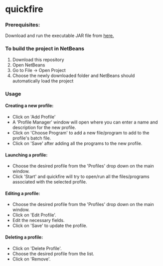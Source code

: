 # quickfire

### Prerequisites:
Download and run the executable JAR file from <a href="https://github.com/AmoghSubhedar/quickfire/blob/master/dist/quickfire.jar">here.</a>

### To build the project in NetBeans
1. Download this repository
2. Open NetBeans
3. Go to File -> Open Project
4. Choose the newly downloaded folder and NetBeans should automatically load the project

### Usage
#### Creating a new profile:
* Click on 'Add Profile'
* A 'Profile Manager' window will open where you can enter a name and description for the new profile.
* Click on 'Choose Program' to add a new file/program to add to the profile's batch file.
* Click on 'Save' after adding all the programs to the new profile.

#### Launching a profile:
* Choose the desired profile from the 'Profiles' drop down on the main window.
* Click 'Start' and quickfire will try to open/run all the files/programs associated with the selected profile.

#### Editing a profile:
* Choose the desired profile from the 'Profiles' drop down on the main window.
* Click on 'Edit Profile'.
* Edit the necessary fields.
* Click on 'Save' to update the profile.

#### Deleting a profile:
* Click on 'Delete Profile'.
* Choose the desired profile from the list.
* Click on 'Remove'.
